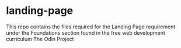 # landing-page
This repo contains the files required for the Landing Page requirement under the Foundations section found in the free web development curriculum The Odin Project
